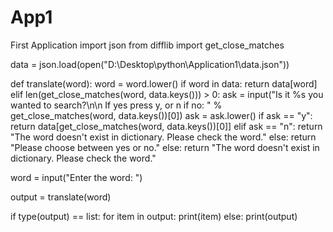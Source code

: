 # App1
First Application
import json
from difflib import get_close_matches

data = json.load(open("D:\Desktop\python\Application1\data.json"))

def translate(word):
    word = word.lower()
    if word in data:
        return data[word]
    elif len(get_close_matches(word, data.keys())) > 0:
        ask = input("Is it %s you wanted to search?\n\n If yes press y, or n if no: " % get_close_matches(word, data.keys())[0])
        ask = ask.lower()
        if ask == "y":
            return data[get_close_matches(word, data.keys())[0]]
        elif ask == "n":
            return "The word doesn't exist in dictionary. Please check the word."
        else:
            return "Please choose between yes or no."
    else:
        return "The word doesn't exist in dictionary. Please check the word."

word = input("Enter the word: ")

output = translate(word)

if type(output) == list:
    for item in output:
        print(item)
else:
    print(output)
